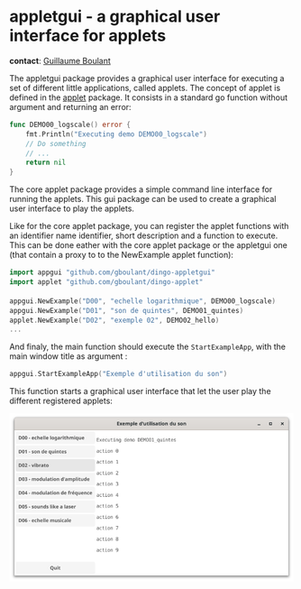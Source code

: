 # appletgui - a graphical user interface for applets

**contact**: [Guillaume Boulant](mailto:gboulant@gmail.com?subject=dingo-appletgui)

The appletgui package provides a graphical user interface for executing
a set of different little applications, called applets. The concept of
applet is defined in the
[applet](https://github.com/gboulant/dingo-applet) package. It consists
in a standard go function without argument and returning an
error:

```go
func DEMO00_logscale() error {
    fmt.Println("Executing demo DEMO00_logscale")
    // Do something
    // ...
    return nil
}
```

The core applet package provides a simple command line interface for
running the applets. This gui package can be used to create a graphical
user interface to play the applets.

Like for the core applet package, you can register the applet functions
with an identifier name identifier, short description and a function to
execute. This can be done eather with the core applet package or the
appletgui one (that contain a proxy to to the NewExample applet
function):

```go
import appgui "github.com/gboulant/dingo-appletgui"
import applet "github.com/gboulant/dingo-applet"

appgui.NewExample("D00", "echelle logarithmique", DEMO00_logscale)
appgui.NewExample("D01", "son de quintes", DEMO01_quintes)
applet.NewExample("D02", "exemple 02", DEMO02_hello)
...
```

And finaly, the main function should execute the `StartExampleApp`, with
the main window title as argument :

```go
appgui.StartExampleApp("Exemple d'utilisation du son")
```

This function starts a graphical user interface that let the user play
the different registered applets:

![appletgui](demos/guiapp/guiapp.png)
